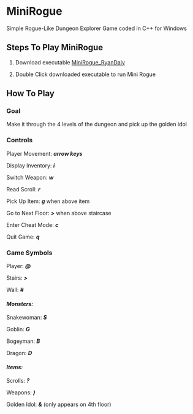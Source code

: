 # MiniRogue
Simple Rogue-Like Dungeon Explorer Game coded in C++ for Windows

## Steps To Play MiniRogue

1. Download executable [MiniRogue_RyanDaly](https://github.com/ryand3031/MiniRogue/raw/main/MiniRogue_RyanDaly.exe)

2. Double Click downloaded executable to run Mini Rogue
    
## How To Play

### Goal
Make it through the 4 levels of the dungeon and pick up the golden idol

### Controls
 Player Movement: ***arrow keys***
 
 Display Inventory: ***i***
 
 Switch Weapon: ***w***
 
 Read Scroll: ***r***
 
 Pick Up Item: ***g*** when above item
 
 Go to Next Floor: ***>*** when above staircase
 
 Enter Cheat Mode: ***c***
 
 Quit Game: ***q***
 
 ### Game Symbols
 Player: ***@***
 
 Stairs: ***>***
 
 Wall: ***#***
 
 #### *Monsters:*
 Snakewoman: ***S***
 
 Goblin: ***G***
 
 Bogeyman: ***B***
 
 Dragon: ***D***
 
 #### *Items:*
 Scrolls: ***?***
 
 Weapons: ***)***
 
 Golden Idol: ***&*** (only appears on 4th floor)
 
 
 
 
